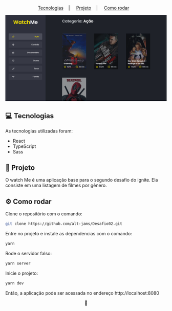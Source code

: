 <p align="center">
  <a href="#-tecnologias">Tecnologias</a>&nbsp;&nbsp;&nbsp;&nbsp;|&nbsp;&nbsp;&nbsp;&nbsp;
  <a href="#-projeto">Projeto</a>&nbsp;&nbsp;&nbsp;&nbsp;|&nbsp;&nbsp;&nbsp;&nbsp;
  <a href="#-como-rodar">Como rodar</a>&nbsp;&nbsp;&nbsp;&nbsp;
</p>

<p align="center">
  <img alt="podcastr" title="podcastr" src=".github/watch-me.png" />
</p>

## 💻 Tecnologias

As tecnologias utilizadas foram:

- React
- TypeScript
- Sass

## 🚀 Projeto

O watch Me é uma aplicação base para o segundo desafio do ignite. Ela consiste em uma listagem de filmes por gênero.

## ⚙ Como rodar

Clone o repositório com o comando:
``` bash
git clone https://github.com/alt-jams/Desafio02.git 
```
Entre no projeto e instale as dependencias com o comando:
``` bash
yarn
```
Rode o servidor falso:
``` bash
yarn server
```
Inicie o projeto:
``` bash
yarn dev
```
Então, a aplicação pode ser acessada no endereço http://localhost:8080

<p align="center">
    💜
</p>
